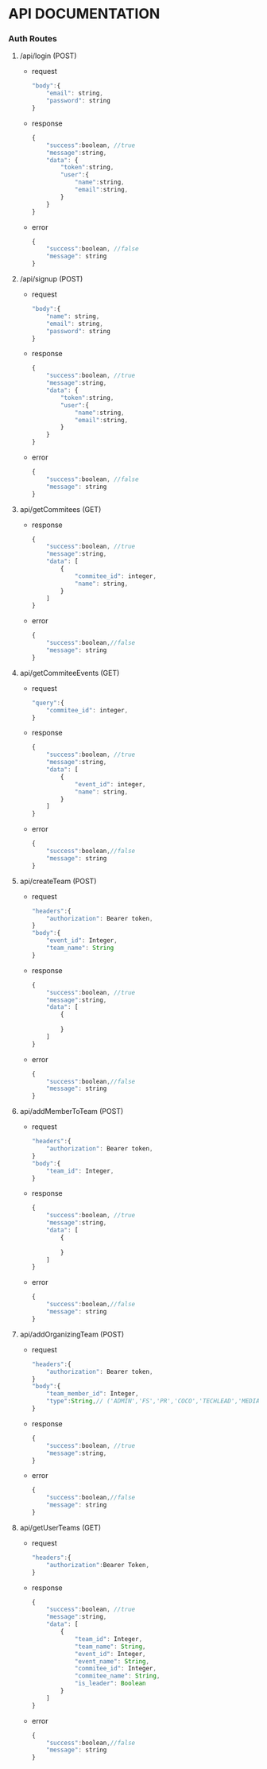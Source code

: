 # API DOCUMENTATION


### Auth Routes

1. /api/login (POST)
   - request
        ```javascript
        "body":{
            "email": string,
            "password": string
        }
        ```
   - response
        ```javascript
        {
            "success":boolean, //true
            "message":string,
            "data": {
                "token":string,
                "user":{
                    "name":string,
                    "email":string,
                }
            }
        }
        ```
   - error
        ```javascript
        {
            "success":boolean, //false
            "message": string
        }
        ```
1. /api/signup (POST)
   - request
        ```javascript
        "body":{
            "name": string,
            "email": string,
            "password": string
        }
        ```
   - response
        ```javascript
        {
            "success":boolean, //true
            "message":string,
            "data": {
                "token":string,
                "user":{
                    "name":string,
                    "email":string,
                }
            }
        }
        ```
   - error
        ```javascript
        {
            "success":boolean, //false
            "message": string
        }
        ```
3. api/getCommitees (GET)
    - response
        ```javascript
        {
            "success":boolean, //true
            "message":string,
            "data": [
                {
                    "commitee_id": integer,
                    "name": string,
                }
            ]
        }
        ```
   - error
        ```javascript
        {
            "success":boolean,//false
            "message": string
        }
        ```

4. api/getCommiteeEvents (GET)
   - request
        ```javascript
        "query":{
            "commitee_id": integer,
        }
        ```
    - response
        ```javascript
        {
            "success":boolean, //true
            "message":string,
            "data": [
                {
                    "event_id": integer,
                    "name": string,
                }
            ]
        }
        ```
   - error
        ```javascript
        {
            "success":boolean,//false
            "message": string
        }
        ```
5. api/createTeam (POST)
   - request
        ```javascript
        "headers":{
            "authorization": Bearer token,
        }
        "body":{
            "event_id": Integer,
            "team_name": String
        }
        ```
    - response
        ```javascript
        {
            "success":boolean, //true
            "message":string,
            "data": [
                {
                    
                }
            ]
        }
        ```
   - error
        ```javascript
        {
            "success":boolean,//false
            "message": string
        }
        ```
6. api/addMemberToTeam (POST)
   - request
        ```javascript
        "headers":{
            "authorization": Bearer token,
        }
        "body":{
            "team_id": Integer,
        }
        ```
    - response
        ```javascript
        {
            "success":boolean, //true
            "message":string,
            "data": [
                {
                    
                }
            ]
        }
        ```
   - error
        ```javascript
        {
            "success":boolean,//false
            "message": string
        }
        ```
7. api/addOrganizingTeam (POST)
   - request
        ```javascript
        "headers":{
            "authorization": Bearer token,
        }
        "body":{
            "team_member_id": Integer,
            "type":String,// ('ADMIN','FS','PR','COCO','TECHLEAD','MEDIALEAD','POC','NONE')
        }
        ```
    - response
        ```javascript
        {
            "success":boolean, //true
            "message":string,
        }
        ```
   - error
        ```javascript
        {
            "success":boolean,//false
            "message": string
        }
        ```
8. api/getUserTeams (GET)
   - request
        ```javascript
        "headers":{
            "authorization":Bearer Token,
        }
        ```
    - response
        ```javascript
        {
            "success":boolean, //true
            "message":string,
            "data": [
                {
                    "team_id": Integer,
                    "team_name": String,
                    "event_id": Integer,
                    "event_name": String,
                    "commitee_id": Integer,
                    "commitee_name": String,
                    "is_leader": Boolean
                }
            ]
        }
        ```
   - error
        ```javascript
        {
            "success":boolean,//false
            "message": string
        }
        ```
